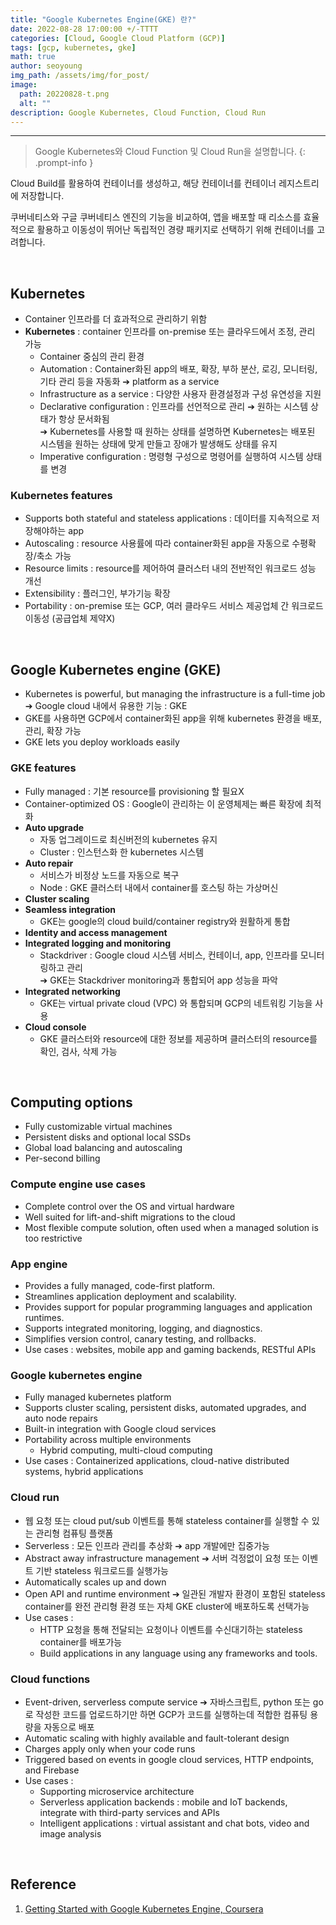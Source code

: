 ```yaml
---
title: "Google Kubernetes Engine(GKE) 란?"
date: 2022-08-28 17:00:00 +/-TTTT
categories: [Cloud, Google Cloud Platform (GCP)]
tags: [gcp, kubernetes, gke]
math: true
author: seoyoung
img_path: /assets/img/for_post/
image:
  path: 20220828-t.png
  alt: ""
description: Google Kubernetes, Cloud Function, Cloud Run
---
```




--------------------------

> Google Kubernetes와 Cloud Function 및 Cloud Run을 설명합니다.
{: .prompt-info }

Cloud Build를 활용하여 컨테이너를 생성하고, 해당 컨테이너를 컨테이너 레지스트리에 저장합니다. 

쿠버네티스와 구글 쿠버네티스 엔진의 기능을 비교하여, 앱을 배포할 때 리소스를 효율적으로 활용하고 이동성이 뛰어난 독립적인 경량 패키지로 선택하기 위해 컨테이너를 고려합니다. 

&nbsp;
&nbsp;
&nbsp;

## **Kubernetes**
- Container 인프라를 더 효과적으로 관리하기 위함
- **Kubernetes** : container 인프라를 on-premise 또는 클라우드에서 조정, 관리 가능
  - Container 중심의 관리 환경
  - Automation : Container화된 app의 배포, 확장, 부하 분산, 로깅, 모니터링, 기타 관리 등을 자동화   ➔ platform as a service
  - Infrastructure as a service : 다양한 사용자 환경설정과 구성 유연성을 지원
  - Declarative configuration : 인프라를 선언적으로 관리 ➔ 원하는 시스템 상태가 항상 문서화됨   
    ➔ Kubernetes를 사용할 때 원하는 상태를 설명하면 Kubernetes는 배포된 시스템을 원하는 상태에 맞게 만들고 장애가 발생해도 상태를 유지
  - Imperative configuration : 명령형 구성으로 명령어를 실행하여 시스템 상태를 변경



### Kubernetes features
- Supports both stateful and stateless applications : 데이터를 지속적으로 저장해야하는 app
- Autoscaling : resource 사용률에 따라 container화된 app을 자동으로 수평확장/축소 가능
- Resource limits : resource를 제어하여 클러스터 내의 전반적인 워크로드 성능 개선
- Extensibility : 플러그인, 부가기능 확장
- Portability : on-premise 또는 GCP, 여러 클라우드 서비스 제공업체 간 워크로드 이동성 (공급업체 제약X)


&nbsp;
&nbsp;
&nbsp;

## **Google Kubernetes engine (GKE)**
- Kubernetes is powerful, but managing the infrastructure is a full-time job   
➔ Google cloud 내에서 유용한 기능 : GKE
- GKE를 사용하면 GCP에서 container화된 app을 위해 kubernetes 환경을 배포, 관리, 확장 가능
- GKE lets you deploy workloads easily



### GKE features
- Fully managed : 기본 resource를 provisioning 할 필요X
- Container-optimized OS : Google이 관리하는 이 운영체제는 빠른 확장에 최적화
- **Auto upgrade**
  - 자동 업그레이드로 최신버전의 kubernetes 유지
  - Cluster : 인스턴스화 한 kubernetes 시스템
- **Auto repair**
  - 서비스가 비정상 노드를 자동으로 복구
  - Node : GKE 클러스터 내에서 container를 호스팅 하는 가상머신
- **Cluster scaling**
- **Seamless integration**
  - GKE는 google의 cloud build/container registry와 원활하게 통합
- **Identity and access management**
- **Integrated logging and monitoring**
  - Stackdriver : Google cloud 시스템 서비스, 컨테이너, app, 인프라를 모니터링하고 관리   
➔ GKE는 Stackdriver monitoring과 통합되어 app 성능을 파악
- **Integrated networking**
  - GKE는 virtual private cloud (VPC) 와 통합되며 GCP의 네트워킹 기능을 사용
- **Cloud console**
  - GKE 클러스터와 resource에 대한 정보를 제공하며 클러스터의 resource를 확인, 검사, 삭제 가능


&nbsp;
&nbsp;
&nbsp;

## **Computing options**
- Fully customizable virtual machines
- Persistent disks and optional local SSDs
- Global load balancing and autoscaling
- Per-second billing



### Compute engine use cases
- Complete control over the OS and virtual hardware
- Well suited for lift-and-shift migrations to the cloud
- Most flexible compute solution, often used when a managed solution is too restrictive



### App engine
- Provides a fully managed, code-first platform.
- Streamlines application deployment and scalability.
- Provides support for popular programming languages and application runtimes.
- Supports integrated monitoring, logging, and diagnostics.
- Simplifies version control, canary testing, and rollbacks.
- Use cases : websites, mobile app and gaming backends, RESTful APIs



### Google kubernetes engine
- Fully managed kubernetes platform
- Supports cluster scaling, persistent disks, automated upgrades, and auto node repairs
- Built-in integration with Google cloud services
- Portability across multiple environments
  - Hybrid computing, multi-cloud computing
- Use cases : Containerized applications, cloud-native distributed systems, hybrid applications



### Cloud run
- 웹 요청 또는 cloud put/sub 이벤트를 통해 stateless container를 실행할 수 있는 관리형 컴퓨팅 플랫폼
- Serverless : 모든 인프라 관리를 추상화 ➔ app 개발에만 집중가능
- Abstract away infrastructure management ➔ 서버 걱정없이 요청 또는 이벤트 기반 stateless 워크로드를 실행가능
- Automatically scales up and down
- Open API and runtime environment ➔ 일관된 개발자 환경이 포함된 stateless container를 완전 관리형 환경 또는 자체 GKE cluster에 배포하도록 선택가능
- Use cases : 
  - HTTP 요청을 통해 전달되는 요청이나 이벤트를 수신대기하는 stateless container를 배포가능
  - Build applications in any language using any frameworks and tools.



### Cloud functions
- Event-driven, serverless compute service ➔ 자바스크립트, python 또는 go로 작성한 코드를 업로드하기만 하면 GCP가 코드를 실행하는데 적합한 컴퓨팅 용량을 자동으로 배포
- Automatic scaling with highly available and fault-tolerant design
- Charges apply only when your code runs
- Triggered based on events in google cloud services, HTTP endpoints, and Firebase
- Use cases : 
  - Supporting microservice architecture
  - Serverless application backends : mobile and IoT backends, integrate with third-party services and APIs
  - Intelligent applications : virtual assistant and chat bots, video and image analysis


&nbsp;
&nbsp;
&nbsp;

## Reference

1. [Getting Started with Google Kubernetes Engine, Coursera](https://www.coursera.org/learn/google-kubernetes-engines)
